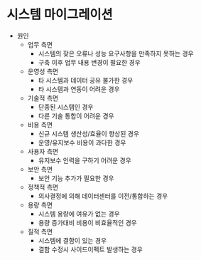 # 시스템 마이그레이션

- 원인
  - 업무 측면
    - 시스템의 잦은 오류나 성능 요구사항을 만족하지 못하는 경우
    - 구축 이후 업무 내용 변경이 필요한 경우
  - 운영성 측면
    - 타 시스템과 데이터 공유 불가한 경우
    - 타 시스템과 연동이 어려운 경우
  - 기술적 측면
    - 단종된 시스템인 경우
    - 다른 기술 통합이 어려운 경우
  - 비용 측면
    - 신규 시스템 생산성/효율이 향상된 경우
    - 운영/유지보수 비용이 과다한 경우
  - 사용자 측면
    - 유지보수 인력을 구하기 어려운 경우
  - 보안 측면
    - 보안 기능 추가가 필요한 경우
  - 정책적 측면
    - 의사결정에 의해 데이터센터를 이전/통합하는 경우
  - 용량 측면
    - 시스템 용량에 여유가 없는 경우
    - 용량 증가대비 비용이 비효율적인 경우
  - 질적 측면
    - 시스템에 결함이 있는 경우
    - 결함 수정시 사이드이펙트 발생하는 경우
